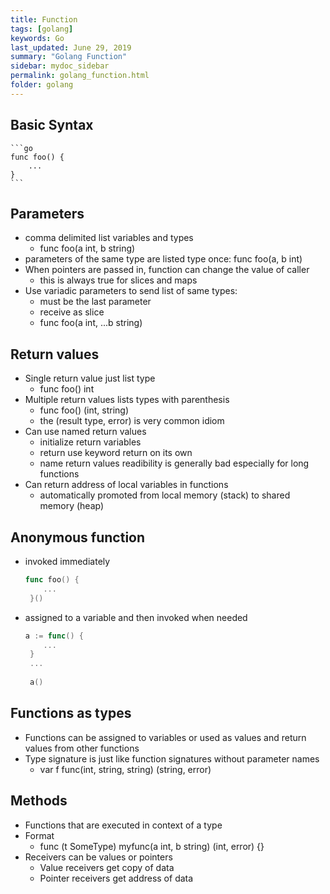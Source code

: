 ```yaml
---
title: Function
tags: [golang]
keywords: Go
last_updated: June 29, 2019
summary: "Golang Function"
sidebar: mydoc_sidebar
permalink: golang_function.html
folder: golang
---
```


## Basic Syntax
    ```go
    func foo() {
        ...
    }
    ```

## Parameters
* comma delimited list variables and types
    * func foo(a int, b string)
* parameters of the same type are listed type once: func foo(a, b int)
* When pointers are passed in, function can change the value of caller
    * this is always true for slices and maps
* Use variadic parameters to send list of same types:
    * must be the last parameter
    * receive as slice
    * func foo(a int, ...b string)

## Return values
* Single return value just list type
    * func foo() int
* Multiple return values lists types with parenthesis
    * func foo() (int, string)
    * the (result type, error) is very common idiom
* Can use named return values
    * initialize return variables
    * return use keyword return on its own
    * name return values readibility is generally bad especially for long functions
* Can return address of local variables in functions
    * automatically promoted from local memory (stack) to shared memory (heap)
    
## Anonymous function
* invoked immediately
    ```go
    func foo() {
        ...
     }()
    ```
* assigned to a variable and then invoked when needed
    ```go
    a := func() {
        ...
     }
     ...
     
     a()
    ```
    
## Functions as types
* Functions can be assigned to variables or used as values and return values from other functions
* Type signature is just like function signatures without parameter names
    * var f func(int, string, string) (string, error)
    
## Methods
* Functions that are executed in context of a type
* Format
    * func (t SomeType) myfunc(a int, b string) (int, error) {}
* Receivers can be values or pointers
    * Value receivers get copy of data
    * Pointer receivers get address of data
     